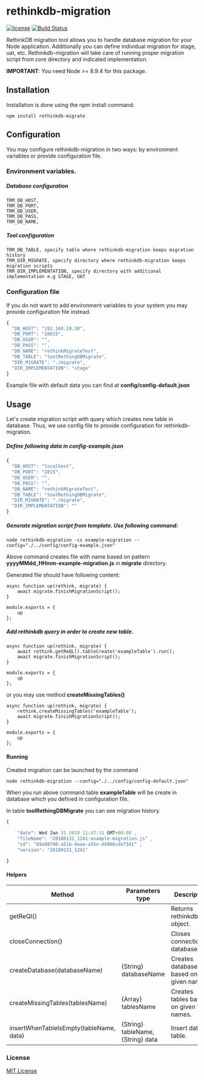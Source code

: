 # rethinkdb-migration
[![license](https://img.shields.io/github/license/mashape/apistatus.svg)]()
[![Build Status](https://travis-ci.org/FutureProcessing/rethinkdb-migration.svg?branch=master)](https://travis-ci.org/FutureProcessing/rethinkdb-migration)

RethinkDB migration tool allows you to handle database migration for your Node application.
Additionally you can define individual migration for stage, uat, etc.
Rethinkdb-migration will take care of running proper migration script from core directory and indicated implementation.

**IMPORTANT**: You need Node >= 8.9.4 for this package.

## Installation

Installation is done using the npm install command:
```
npm install rethinkdb-migrate
```

## Configuration

You may configure rethinkdb-migration in two ways: by environment variables or provide configuration file.

### Environment variables.

##### Database configuration
```
TRM_DB_HOST,
TRM_DB_PORT,
TRM_DB_USER,
TRM_DB_PASS,
TRM_DB_NAME,
```
##### Tool configuration
```
TRM_DB_TABLE, specify table where rethinkdb-migration keeps migration history
TRM_DIR_MIGRATE, specify directory where rethinkdb-migration keeps migration scripts
TRM_DIR_IMPLEMENTATION, specify directory with additional implementation e.g STAGE, UAT
```

### Configuration file

If you do not want to add environment variables to your system you may provide configuration file instead.
```javascript
{
  "DB_HOST": "192.168.10.30",
  "DB_PORT": "28015",
  "DB_USER": "",
  "DB_PASS": "",
  "DB_NAME": "rethinkMigrateTest",
  "DB_TABLE": "toolRethingDBMigrate",
  "DIR_MIGRATE": "./migrate",
  "DIR_IMPLEMENTATION": "stage"
}
````
Example file with default data you can find at **config/config-default.json**

## Usage

Let's create migration script with query which creates new table in database.
Thus, we use config file to provide configuration for rethinkdb-migration.
##### Define following data in *config-example.json*
```javascript
{
  "DB_HOST": "localhost",
  "DB_PORT": "2815",
  "DB_USER": "",
  "DB_PASS": "",
  "DB_NAME": "rethinkMigrateTest",
  "DB_TABLE": "toolRethingDBMigrate",
  "DIR_MIGRATE": "./migrate",
  "DIR_IMPLEMENTATION": ""
}
````
##### Generate migration script from template. Use following command:

```
node rethinkdb-migration -cs example-migration --config="./../config/config-example.json"
```

Above command creates file with name based on pattern **yyyyMMdd_HHmm-example-migration.js** in **migrate** directory.

Generated file should have following content:

```javasctipt
async function up(rethink, migrate) {
    await migrate.finishMigrationScript();
}

module.exports = {
    up
};
```

##### Add rethinkdb query in order to create new table.

```javasctipt
async function up(rethink, migrate) {
    await rethink.getReQL().tableCreate('exampleTable').run();
    await migrate.finishMigrationScript();
}

module.exports = {
    up
};
```

or you may use method **createMissingTables()**

```javasctipt
async function up(rethink, migrate) {
    rethink.createMissingTables('exampleTable');
    await migrate.finishMigrationScript();
}

module.exports = {
    up
};
```

#### Running

Created migration can be launched by the command
```
node rethinkdb-migration --config="./../config/config-default.json"
```
When you run above command table **exampleTable** will be create in database which you defined in configuration file.

In table **toolRethingDBMigrate** you can see migration history.
```javascript
{

    "date": Wed Jan 31 2018 11:47:31 GMT+00:00 ,
    "fileName": "20180131_1241-example-migration.js" ,
    "id": "89a98790-a51b-4eaa-a55e-d4906cde7341" ,
    "version": "20180131_1241"

}
```

#### Helpers

Method | Parameters type | Description
---|---|---|
getReQl() | | Returns rethinkdbdash object.
closeConnection() | | Closes connection to database.
createDatabase(databaseName) | {String} databaseName | Creates database based on given name.
createMissingTables(tablesName) | {Array} tablesName | Creates tables based on given table names.
insertWhenTableIsEmpty(tableName, data) | {String} tableName, {String} data | Insert data to table.

### License
[MIT License](./LICENSE)

